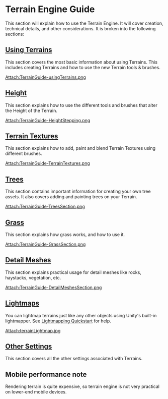 Terrain Engine Guide
====================


This section will explain how to use the <span class=keyword>Terrain Engine</span>.  It will cover creation, technical details, and other considerations.  It is broken into the following sections:

[Using Terrains](terrain-usingterrains.html)
--------------------------------------------

This section covers the most basic information about using Terrains.  This includes creating Terrains and how to use the new Terrain tools & brushes.

[Attach:TerrainGuide-usingTerrains.png](terrain-usingterrains.html)

[Height](terrain-height.html)
-----------------------------

This section explains how to use the different tools and brushes that alter the Height of the Terrain.

[Attach:TerrainGuide-HeightStepping.png](terrain-height.html)

[Terrain Textures](terrain-textures.html)
-----------------------------------------

This section explains how to add, paint and blend Terrain Textures using different brushes.

[Attach:TerrainGuide-TerrainTextures.png](terrain-textures.html)

[Trees](terrain-trees.html)
---------------------------

This section contains important information for creating your own tree assets.  It also covers adding and painting trees on your Terrain.

[Attach:TerrainGuide-TreesSection.png](terrain-trees.html)

[Grass](terrain-grass.html)
---------------------------

This section explains how grass works, and how to use it.

[Attach:TerrainGuide-GrassSection.png](terrain-grass.html)

[Detail Meshes](terrain-detailmeshes.html)
------------------------------------------

This section explains practical usage for detail meshes like rocks, haystacks, vegetation, etc.

[Attach:TerrainGuide-DetailMeshesSection.png](terrain-detailmeshes.html)

<a id="Lightmapping"></a>
[Lightmaps](main.lightmapping.html)
-----------------------------------

You can lightmap terrains just like any other objects using Unity's built-in lightmapper. See [Lightmapping Quickstart](main.lightmapping.html) for help.

[Attach:terrainLightmap.jpg](main.lightmapping.html)

[Other Settings](terrain-othersettings.html)
--------------------------------------------


This section covers all the other settings associated with Terrains.

Mobile performance note
-----------------------


Rendering terrain is quite expensive, so terrain engine is not very practical on lower-end mobile devices.

